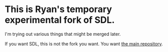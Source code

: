 # This is Ryan's temporary experimental fork of SDL.

I'm trying out various things that might be merged later.

If you want SDL, this is not the fork you want. You want
[the main repository](https://github.com/libsdl-org/SDL).


